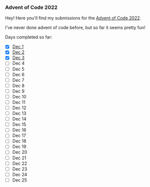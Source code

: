 ### Advent of Code 2022

Hey! Here you'll find my submissions for the [Advent of Code 2022](https://adventofcode.com/).

I've never done advent of code before, but so far it seems pretty fun!

Days completed so far:

- [x] [Dec 1](https://github.com/philipfweiss/advent-2022/blob/main/solutions/day1.py)
- [x] [Dec 2](https://github.com/philipfweiss/advent-2022/blob/main/solutions/day2.py)
- [x] [Dec 3](https://github.com/philipfweiss/advent-2022/blob/main/solutions/day3.py)
- [ ] Dec 4
- [ ] Dec 5
- [ ] Dec 6
- [ ] Dec 7
- [ ] Dec 8
- [ ] Dec 9
- [ ] Dec 10
- [ ] Dec 11
- [ ] Dec 12
- [ ] Dec 13
- [ ] Dec 14
- [ ] Dec 15
- [ ] Dec 16
- [ ] Dec 17
- [ ] Dec 18
- [ ] Dec 19
- [ ] Dec 20
- [ ] Dec 21
- [ ] Dec 22
- [ ] Dec 23
- [ ] Dec 24
- [ ] Dec 25
